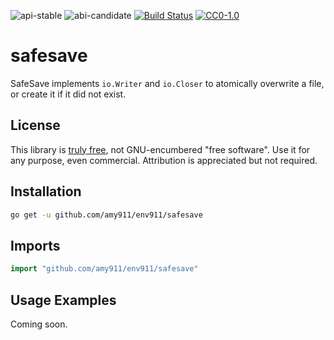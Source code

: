 ![api-stable](https://rawgit.com/amy911/assets/master/shields/api-stable-brightgreen.svg)
![abi-candidate](https://rawgit.com/amy911/assets/master/shields/abi-candidate-green.svg)
[![Build Status](https://travis-ci.org/amy911/env911.svg?branch=master)](https://travis-ci.org/amy911/env911)
[![CC0-1.0](https://rawgit.com/amy911/assets/master/shields/license-cc0--1.0-efbfff.svg)](https://raw.githubusercontent.com/amy911/cloud911/master/LICENSE.txt)

# safesave
SafeSave implements `io.Writer` and `io.Closer` to atomically overwrite a file, or create it if it did not exist.

## License
This library is [truly free](https://creativecommons.org/publicdomain/zero/1.0/), not GNU-encumbered "free software".  Use it for any purpose, even commercial.  Attribution is appreciated but not required.

## Installation
```sh
go get -u github.com/amy911/env911/safesave
```

## Imports
```go
import "github.com/amy911/env911/safesave"
```

## Usage Examples
Coming soon.
